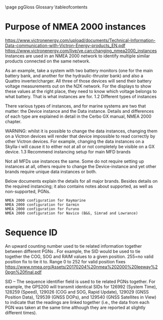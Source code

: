 
\page pgGloss Glossary
\tableofcontents


# Purpose of NMEA 2000 instances
https://www.victronenergy.com/upload/documents/Technical-Information-Data-communication-with-Victron-Energy-products_EN.pdf
https://www.victronenergy.com/live/ve.can:changing_nmea2000_instances
Instances are used in an NMEA 2000 network to identify multiple similar products connected on the same network.

As an example, take a system with two battery monitors (one for the main battery bank, and another for the hydraulic-thruster bank) and also a Quattro inverter/charger. All three of those devices will send their battery voltage measurements out on the N2K network. For the displays to show these values at the right place, they need to know which voltage belongs to what battery. That is what instances are for.
1.2 Different types of instances

There various types of instances, and for marine systems are two that matter: the Device instance and the Data instance. Details and differences of each type are explained in detail in the Cerbo GX manual, NMEA 2000 chapter.

WARNING: whilst it is possible to change the data instances, changing them on a Victron devices will render that device impossible to read correctly by other Victron devices. For example, changing the data instances on a Skylla-i will cause it to either not at all or not completely be visible on a GX device.
1.3 Recommend instancing setup for main MFD brands

Not all MFDs use instances the same. Some do not require setting up instances at all, others require to change the Device-instance and yet other brands require unique data instances or both.

Below documents explain the details for all major brands. Besides details on the required instancing; it also contains notes about supported, as well as non-supported, PGNs.

    NMEA 2000 configuration for Raymarine
    NMEA 2000 configuration for Garmin
    NMEA 2000 configuration for Furuno
    NMEA 2000 configuration for Navico (B&G, Simrad and Lowrance)

# Sequence ID

An upward counting number used to tie related information together between
different PGNs . For example, the SID would be used to tie together the COG,
SOG and RAIM values to a given position. 255=no valid position fix to tie it to.
Range 0 to 252 for valid position fixes
https://www.nmea.org/Assets/20170204%20nmea%202000%20leeway%20pgn%20final.pdf

SID – The sequence identifier field is used to tie related PGNs together. For example, the GPS200 will transmit identical SIDs for 126992 (System Time), 128259 (Speed), 129026 (COG and SOG, Rapid Update), 129029 (GNSS Position Data), 129539 (GNSS DOPs), and 129540 (GNSS Satellites in View) to indicate that the readings are linked together (i.e., the data from each PGN was taken at the same time although they are reported at slightly different times).